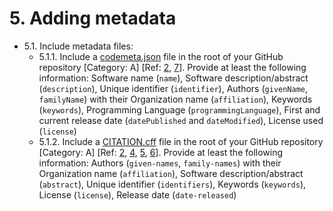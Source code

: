 # 5. Adding metadata

* 5.1. Include metadata files:
   * 5.1.1. Include a [codemeta.json](https://codemeta.github.io/) file in the root of your GitHub repository [Category: A] [Ref: [2](https://github.com/AI-READI/software-development-best-practices/blob/code-development/main/software-development-best-practices-for-ai-readi/overview-and-resources.md#user-content-2), [7](https://github.com/AI-READI/software-development-best-practices/blob/code-development/main/software-development-best-practices-for-ai-readi/overview-and-resources.md#user-content-7)].
     Provide at least the following information: Software name (`name`), Software description/abstract (`description`), Unique identifier (`identifier`), Authors (`givenName`, `familyName`) with their Organization name (`affiliation`), Keywords (`keywords`), Programming Language (`programmingLanguage`), First and current release date (`datePublished` and `dateModified`), License used (`license`)
   * 5.1.2. Include a [CITATION.cff](https://citation-file-format.github.io/) file in the root of your GitHub repository [Category: A] [Ref: [2](https://github.com/AI-READI/software-development-best-practices/blob/code-development/main/software-development-best-practices-for-ai-readi/overview-and-resources.md#user-content-1), [4](https://github.com/AI-READI/software-development-best-practices/blob/code-development/main/software-development-best-practices-for-ai-readi/overview-and-resources.md#user-content-4), [5](https://github.com/AI-READI/software-development-best-practices/blob/code-development/main/software-development-best-practices-for-ai-readi/overview-and-resources.md#user-content-5), [6](https://github.com/AI-READI/software-development-best-practices/blob/code-development/main/software-development-best-practices-for-ai-readi/overview-and-resources.md#user-content-6)].
     Provide at least the following information: Authors (`given-names`, `family-names`) with their Organization name (`affiliation`), Software description/abstract (`abstract`), Unique identifier (`identifiers`), Keywords (`keywords`), License (`license`), Release date (`date-released`)
